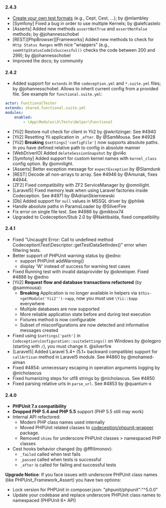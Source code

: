 #### 2.4.3

* [Create your own test formats](https://codeception.com/docs/07-AdvancedUsage#Formats) (e.g., Cept, Cest, ...); by @mlambley
* [Symfony] Fixed a bug in order to use multiple Kernels; by @alefcastelo
* [Asserts] Added new methods `assertNotTrue` and `assertNotFalse` methods; by @johannesschobel
* [REST][PhpBrowser][Frameworks] Added new methods to check for `Http Status Ranges` with nice "wrappers" (e.g., `seeHttpStatusCodeIsSuccessful()` checks the code between 200 and 299); by @johannesschobel
* Improved the docs; by community

#### 2.4.2

* Added support for `extends` in the `codeception.yml` and `*.suite.yml` files; by @johannesschobel.
 Allows to inherit current config from a provided file. See example for `functional.suite.yml`:

```yml
actor: FunctionalTester
extends: shared.functional.suite.yml
modules:
    enabled:
        - \App\Modules\X\Tests\Helper\Functional
```

* [Yii2] Restore null check for client in Yii2 by @wkritzinger. See #4940
* [Yii2] Resetting Yii application in `_after`. By @SamMousa. See #4928
* [Yii2] **Breaking** `$settings['configFile']` now supports absolute paths. In you have defined relative path to config in absolute manner
* [WebDriverIO] Added `deleteSessionSnapshot` by @vi4o
* [Symfony] Added support for custom kernel names with `kernel_class` config option. By @omnilight.
* [Asserts] Better exception message for `expectException` by @Slamdunk
* [REST] Decode all non-arrays to array. See #4946 by @Amunak, fixes #4944. 
* [ZF2] Fixed compatibility with ZF2 ServiceManager by @omnilight.
* [Laravel5] Fixed memory leak when using Laravel factories inside Codeception. See #4971 by @AdrianSkierniewski
* [Db] Added support for `null` values in MSSQL driver by @philek
* Handle absolute paths in ParamsLoader by @SilverFire
* Fix error on single file test. See #4986 by @mikbox74 
* Upgraded to Codeception/Stub 2.0 by @Naktibalda, fixed compatibility.
 

#### 2.4.1

* Fixed "Uncaught Error: Call to undefined method Codeception\Test\Descriptor::getTestDataSetIndex()" error when filtering tests.
* Better support of PHPUnit warning status by @edno:
  * support PHPUnit addWarning()
  * display 'W' instead of success for warning test cases
* Fixed Running test with invalid dataprovider by @okneloper. Fixed  #4888 by @edno
* [Yii2] **Request flow and database transactions refactored** (by @sammousa):
  * **Breaking** Application is no longer available in helpers via `$this->getModule('Yii2'')->app`, now you must use `\Yii::$app` everywhere
  * Multiple databases are now supported
  * More reliable application state before and during test execution
  * Fixtures method is now configurable
  * Subset of misconfigurations are now detected and informative messages created
* Fixed using `$settings['path']` in `Codeception\Configuration::suiteSettings()` on Windows by @olegpro  
(starting with `/`), you must change it. @silverfire
* [Laravel5] Added Laravel 5.4+ (5.1+ backward compatible) support for `callArtisan` method in Laravel5 module. See #4860 by @mohamed-aiman 
* Fixed #4854: unnecessary escaping in operation arguments logging by @nicholascus
* Fixed humanizing steps for utf8 strings by @nicholascus. See #4850
* Fixed parsing relative urls in `parse_url`. See #4853 by @quantum-x

#### 2.4.0

* **PHPUnit 7.x compatibility**
* **Dropped PHP 5.4 and PHP 5.5** support (PHP 5.5 still may work)
* Internal API refactored:
  * Modern PHP class names used internally
  * Moved PHPUnit related classes to [codeception/phpunit-wrapper](https://github.com/Codeception/phpunit-wrapper) package.
  * Removed `shims` for underscore PHPUnit classes > namespaced PHP classes
* Cest hooks behavior changed (by @fffilimonov):
  * `_failed` called when test fails
  * `_passed` called when tests is successful
  * `_after` is called for failing and successful tests   

**Upgrade Notice**: If you face issues with underscore PHPUnit class names (like PHPUnit_Framework_Assert) you have two options:

* Lock version for PHPUnit in composer.json: "phpunit/phpunit":"^5.0.0"
* Update your codebase and replace underscore PHPUnit class names to namespaced (PHPUnit 6+ API)

